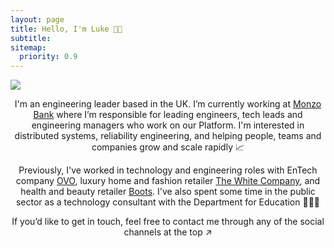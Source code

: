 ```yaml
---
layout: page
title: Hello, I'm Luke 👋🏻
subtitle: 
sitemap:
  priority: 0.9
---
```


<img src="{{ '/assets/img/bio_photo.png' | prepend: site.baseurl }}" id="about-img">

<div id="about-me">
	<p align="center">I'm an engineering leader based in the UK. I’m currently working at  <a href="https://monzo.com/">Monzo Bank</a> where I’m responsible for leading engineers, tech leads and engineering managers who work on our Platform. I'm interested in distributed systems, reliability engineering, and helping people, teams and companies grow and scale rapidly 📈
    </p>
    <p align="center">
    Previously, I've worked in technology and engineering roles with EnTech company <a href="https://ovo.com/">OVO</a>, luxury home and fashion retailer <a href="https://www.thewhitecompany.com/uk/">The White Company</a>, and health and beauty retailer <a href="https://www.boots.com/">Boots</a>. I've also spent some time in the public sector as a technology consultant with the Department for Education 👨🏼‍💻
    </p>
    <p align="center">
    If you’d like to get in touch, feel free to contact me through any of the social channels at the top ↗️
    </p>
